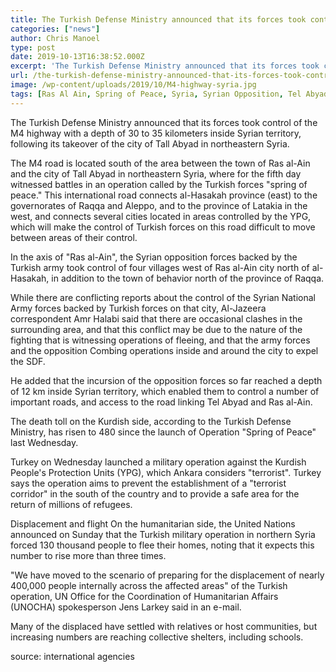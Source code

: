 ```yaml
---
title: The Turkish Defense Ministry announced that its forces took control of the M4 highway with a depth of 30 to 35 kilometers inside Syrian territory
categories: ["news"]
author: Chris Manoel
type: post
date: 2019-10-13T16:38:52.000Z
excerpt: 'The Turkish Defense Ministry announced that its forces took control of the M4 highway with a depth of 30 to 35 kilometers inside Syrian territory, following its takeover of the city of Tall Abyad in northeastern Syria.'
url: /the-turkish-defense-ministry-announced-that-its-forces-took-control-of-the-m4-highway/
image: /wp-content/uploads/2019/10/M4-highway-syria.jpg
tags: [Ras Al Ain, Spring of Peace, Syria, Syrian Opposition, Tel Abyad, Turkish Army]
---
```


The Turkish Defense Ministry announced that its forces took control of the M4 highway with a depth of 30 to 35 kilometers inside Syrian territory, following its takeover of the city of Tall Abyad in northeastern Syria.

The M4 road is located south of the area between the town of Ras al-Ain and the city of Tall Abyad in northeastern Syria, where for the fifth day witnessed battles in an operation called by the Turkish forces "spring of peace." This international road connects al-Hasakah province (east) to the governorates of Raqqa and Aleppo, and to the province of Latakia in the west, and connects several cities located in areas controlled by the YPG, which will make the control of Turkish forces on this road difficult to move between areas of their control.

In the axis of "Ras al-Ain", the Syrian opposition forces backed by the Turkish army took control of four villages west of Ras al-Ain city north of al-Hasakah, in addition to the town of behavior north of the province of Raqqa.

While there are conflicting reports about the control of the Syrian National Army forces backed by Turkish forces on that city, Al-Jazeera correspondent Amr Halabi said that there are occasional clashes in the surrounding area, and that this conflict may be due to the nature of the fighting that is witnessing operations of fleeing, and that the army forces and the opposition Combing operations inside and around the city to expel the SDF.

He added that the incursion of the opposition forces so far reached a depth of 12 km inside Syrian territory, which enabled them to control a number of important roads, and access to the road linking Tel Abyad and Ras al-Ain.

The death toll on the Kurdish side, according to the Turkish Defense Ministry, has risen to 480 since the launch of Operation "Spring of Peace" last Wednesday.

Turkey on Wednesday launched a military operation against the Kurdish People's Protection Units (YPG), which Ankara considers "terrorist". Turkey says the operation aims to prevent the establishment of a "terrorist corridor" in the south of the country and to provide a safe area for the return of millions of refugees.

Displacement and flight On the humanitarian side, the United Nations announced on Sunday that the Turkish military operation in northern Syria forced 130 thousand people to flee their homes, noting that it expects this number to rise more than three times.

"We have moved to the scenario of preparing for the displacement of nearly 400,000 people internally across the affected areas" of the Turkish operation, UN Office for the Coordination of Humanitarian Affairs (UNOCHA) spokesperson Jens Larkey said in an e-mail.

Many of the displaced have settled with relatives or host communities, but increasing numbers are reaching collective shelters, including schools.

  source: international agencies
